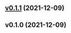 
<a name="v0.1.1"></a>
## [v0.1.1](https://github.com/w6d-io/jsonschema/compare/v0.1.0...v0.1.1) (2021-12-09)


<a name="v0.1.0"></a>
## v0.1.0 (2021-12-09)

